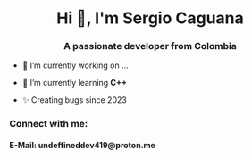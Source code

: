 <h1 align="center">Hi 👋, I'm Sergio Caguana</h1>
<h3 align="center">A passionate developer from Colombia</h3>

- 🔭 I’m currently working on ...

- 🌱 I’m currently learning **C++**
  
- ✨ Creating bugs since 2023

<h3 align="left">Connect with me:</h3>
<h4>E-Mail: undeffineddev419@proton.me</h4>
